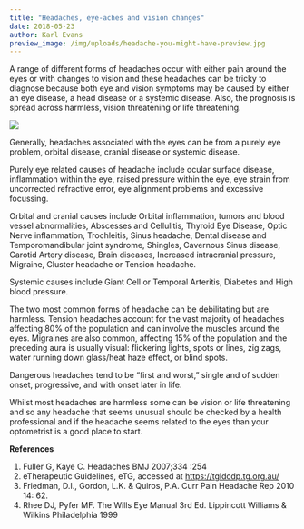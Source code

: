 ```yaml
---
title: "Headaches, eye-aches and vision changes"
date: 2018-05-23
author: Karl Evans
preview_image: /img/uploads/headache-you-might-have-preview.jpg
---
```


A range of different forms of headaches occur with either pain around the eyes or with changes to vision and these headaches can be tricky to diagnose because both eye and vision symptoms may be caused by either an eye disease, a head disease or a systemic disease. Also, the prognosis is spread across harmless, vision threatening or life threatening.

![](/img/uploads/headache-you-might-have.jpg)

Generally, headaches associated with the eyes can be from a purely eye problem, orbital disease, cranial disease or systemic disease.

Purely eye related causes of headache include ocular surface disease, inflammation within the eye, raised pressure within the eye, eye strain from uncorrected refractive error, eye alignment problems and excessive focussing.

Orbital and cranial causes include Orbital inflammation, tumors and blood vessel abnormalities, Abscesses and Cellulitis, Thyroid Eye Disease, Optic Nerve inflammation, Trochleitis, Sinus headache, Dental disease and Temporomandibular joint syndrome, Shingles, Cavernous Sinus disease, Carotid Artery disease, Brain diseases, Increased intracranial pressure, Migraine, Cluster headache or Tension headache.

Systemic causes include Giant Cell or Temporal Arteritis, Diabetes and High blood pressure.

The two most common forms of headache can be debilitating but are harmless. Tension headaches account for the vast majority of headaches affecting 80% of the population and can involve the muscles around the eyes. Migraines are also common, affecting 15% of the population and the preceding aura is usually visual: flickering lights, spots or lines, zig zags, water running down glass/heat haze effect, or blind spots.

Dangerous headaches tend to be “first and worst,” single and of sudden onset, progressive, and with onset later in life.

Whilst most headaches are harmless some can be vision or life threatening and so any headache that seems unusual should be checked by a health professional and if the headache seems related to the eyes than your optometrist is a good place to start.

**References**

1. Fuller G, Kaye C. Headaches BMJ 2007;334 :254
2. eTherapeutic Guidelines, eTG, accessed at https://tgldcdp.tg.org.au/
3. Friedman, D.I., Gordon, L.K. & Quiros, P.A. Curr Pain Headache Rep 2010 14: 62.
4. Rhee DJ, Pyfer MF. The Wills Eye Manual 3rd Ed. Lippincott Williams & Wilkins Philadelphia 1999
